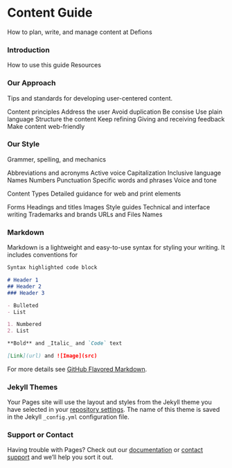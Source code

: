 # Content Guide
How to plan, write, and manage content at Defions

### Introduction
How to use this guide
Resources

### Our Approach
Tips and standards for developing user-centered content.

Content principles
Address the user
Avoid duplication
Be consise
Use plain language
Structure the content
Keep refining
Giving and receiving feedback
Make content web-friendly

### Our Style
Grammer, spelling, and mechanics

Abbreviations and acronyms
Active voice
Capitalization
Inclusive language
Names
Numbers
Punctuation
Specific words and phrases
Voice and tone

Content Types
Detailed guidance for web and print elements

Forms
Headings and titles
Images
Style guides
Technical and interface writing
Trademarks and brands
URLs and Files Names







### Markdown

Markdown is a lightweight and easy-to-use syntax for styling your writing. It includes conventions for

```markdown
Syntax highlighted code block

# Header 1
## Header 2
### Header 3

- Bulleted
- List

1. Numbered
2. List

**Bold** and _Italic_ and `Code` text

[Link](url) and ![Image](src)
```

For more details see [GitHub Flavored Markdown](https://guides.github.com/features/mastering-markdown/).

### Jekyll Themes

Your Pages site will use the layout and styles from the Jekyll theme you have selected in your [repository settings](https://github.com/bustosfj/content-guide/settings). The name of this theme is saved in the Jekyll `_config.yml` configuration file.

### Support or Contact

Having trouble with Pages? Check out our [documentation](https://help.github.com/categories/github-pages-basics/) or [contact support](https://github.com/contact) and we’ll help you sort it out.
